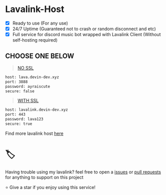 # Lavalink-Host
- [x] Ready to use (For any use)
- [x] 24/7 Uptime (Guaranteed not to crash or random disconnect and etc)
- [x] Full service for discord music bot wrapped with Lavalink Client (Without self-hosting required)

## CHOOSE ONE BELOW
> [NO SSL](/list/noSSL.js)
```bash
host: lava.devin-dev.xyz
port: 3888
password: ayraiscute
secure: false
```
> [WITH SSL](/list/withSSL.js)
```bash
host: lavalink.devin-dev.xyz
port: 443
password: lava123
secure: true
```

Find more lavalink host [here]()



# 🏷️
Having trouble using my lavalink? feel free to open a [issues](https://github.com/ramsy314/lavalink-host/issues) or [pull requests](https://github.com/ramsy314/lavalink-host/pulls) for anything to support on this project

⭐ Give a star if you enjoy using this service!
